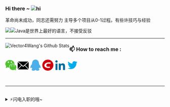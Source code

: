### Hi there ~ <img src="https://user-images.githubusercontent.com/1303154/88677602-1635ba80-d120-11ea-84d8-d263ba5fc3c0.gif" width="24px" alt="hi"/>

革命尚未成功，同志还需努力 主导多个项目从0-1过程。有些许技巧与经验

<img align="left" src="https://github-readme-stats.vercel.app/api/top-langs/?username=Vector4Wang" />


<img src="https://github.com/vector4wang/vector4wang/blob/master/images/fun.gif" width = "400" height = "250" alt="Java是世界上最好的语言，不接受反驳" align=center />




---

<img align="left" alt="Vector4Wang's Github Stats" src="https://github-readme-stats.vercel.app/api?username=Vector4Wang&show_icons=true&hide_border=true" />


### :mailbox: How to reach me : 
[<img target="_blank" width = "35" height = "35" src="https://github.com/vector4wang/vector4wang/blob/master/images/wechart.png"/>](https://github.com/vector4wang/vector4wang/blob/master/images/qcord.jpg)
[<img target="_blank" width = "35" height = "35" src="https://github.com/vector4wang/vector4wang/blob/master/images/mail.png"/>](mailto:vector4wang@qq.com)
<a href="tencent://AddContact/?fromId=45&fromSubId=1&subcmd=all&uin=772704457&website=www.oicqzone.com"><img width = "35" height = "35" src="https://github.com/vector4wang/vector4wang/blob/master/images/qq.png"/></a>
[<img target="_blank" width = "35" height = "35" src="https://github.com/vector4wang/vector4wang/blob/master/images/csdn.png"/>](https://blog.csdn.net/qqHJQS)
[<img target="_blank" width = "35" height = "35" src="https://github.com/vector4wang/vector4wang/blob/master/images/linkedin.png"/>](https://www.linkedin.com/in/vector-wang-ab042a10a/)
[<img target="_blank" width = "35" height = "35" src="https://github.com/vector4wang/vector4wang/blob/master/images/twitter.png"/>](https://twitter.com/BMHJQS)



<br/>

---

<br/>

<details>
<summary>⚡️闪电入职的哦~</summary>
<p align="center"><h3>顺丰科技常年开放Java、大数据、算法和产品等岗位，base深圳，有兴趣的私聊~</h3></p>
</details>


<!--
**vector4wang/vector4wang** is a ✨ _special_ ✨ repository because its `README.md` (this file) appears on your GitHub profile.

Here are some ideas to get you started:
[<img target="_blank" src="https://img.icons8.com/bubbles/50/000000/discord-logo.png"/>](https://discord.gg/3Ks7sMA)
- 🔭 I’m currently working on ...
- 🌱 I’m currently learning ...
- 👯 I’m looking to collaborate on ...
- 🤔 I’m looking for help with ...
- 💬 Ask me about ...
- 📫 How to reach me: ...
- 😄 Pronouns: ...
- ⚡ Fun fact: ...
-->
